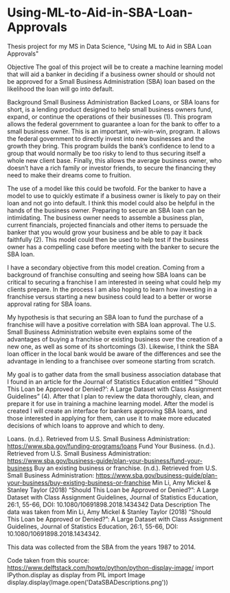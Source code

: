 # Using-ML-to-Aid-in-SBA-Loan-Approvals
Thesis project for my MS in Data Science, "Using ML to Aid in SBA Loan Approvals"

Objective
The goal of this project will be to create a machine learning model that will aid a banker in deciding if a business owner should or should not be approved for a Small Business Administration (SBA) loan based on the likelihood the loan will go into default.

Background
Small Business Administration Backed Loans, or SBA loans for short, is a lending product designed to help small business owners fund, expand, or continue the operations of their businesses (1). This program allows the federal government to guarantee a loan for the bank to offer to a small business owner. This is an important, win-win-win, program. It allows the federal government to directly invest into new businesses and the growth they bring. This program builds the bank’s confidence to lend to a group that would normally be too risky to lend to thus securing itself a whole new client base. Finally, this allows the average business owner, who doesn’t have a rich family or investor friends, to secure the financing they need to make their dreams come to fruition.

The use of a model like this could be twofold. For the banker to have a model to use to quickly estimate if a business owner is likely to pay on their loan and not go into default. I think this model could also be helpful in the hands of the business owner. Preparing to secure an SBA loan can be intimidating. The business owner needs to assemble a business plan, current financials, projected financials and other items to persuade the banker that you would grow your business and be able to pay it back faithfully (2). This model could then be used to help test if the business owner has a compelling case before meeting with the banker to secure the SBA loan.

I have a secondary objective from this model creation. Coming from a background of franchise consulting and seeing how SBA loans can be critical to securing a franchise I am interested in seeing what could help my clients prepare. In the process I am also hoping to learn how investing in a franchise versus starting a new business could lead to a better or worse approval rating for SBA loans.

My hypothesis is that securing an SBA loan to fund the purchase of a franchise will have a positive correlation with SBA loan approval. The U.S. Small Business Administration website even explains some of the advantages of buying a franchise or existing business over the creation of a new one, as well as some of its shortcomings (3). Likewise, I think the SBA loan officer in the local bank would be aware of the differences and see the advantage in lending to a franchisee over someone starting from scratch.

My goal is to gather data from the small business association database that I found in an article for the Journal of Statistics Education entitled ”’Should This Loan be Approved or Denied?’: A Large Dataset with Class Assignment Guidelines” (4). After that I plan to review the data thoroughly, clean, and prepare it for use in training a machine learning model. After the model is created I will create an interface for bankers approving SBA loans, and those interested in applying for them, can use it to make more educated decisions of which loans to approve and which to deny.

Loans. (n.d.). Retrieved from U.S. Small Business Administration: https://www.sba.gov/funding-programs/loans
Fund Your Business. (n.d.). Retrieved from U.S. Small Business Administration: https://www.sba.gov/business-guide/plan-your-business/fund-your-business
Buy an existing business or franchise. (n.d.). Retrieved from U.S. Small Business Administration: https://www.sba.gov/business-guide/plan-your-business/buy-existing-business-or-franchise
Min Li, Amy Mickel & Stanley Taylor (2018) “Should This Loan be Approved or Denied?”: A Large Dataset with Class Assignment Guidelines, Journal of Statistics Education, 26:1, 55-66, DOI: 10.1080/10691898.2018.1434342
Data Description
The data was taken from Min Li, Amy Mickel & Stanley Taylor (2018) “Should This Loan be Approved or Denied?”: A Large Dataset with Class Assignment Guidelines, Journal of Statistics Education, 26:1, 55-66, DOI: 10.1080/10691898.2018.1434342.

This data was collected from the SBA from the years 1987 to 2014.

Code taken from this source: https://www.delftstack.com/howto/python/python-display-image/
import IPython.display as display
from PIL import Image
display.display(Image.open('DataSBADescriptions.png'))


